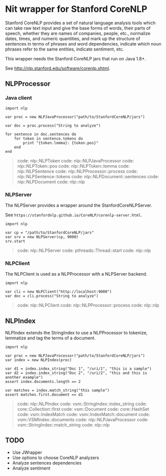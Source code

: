 # Nit wrapper for Stanford CoreNLP

Stanford CoreNLP provides a set of natural language analysis tools which can take
raw text input and give the base forms of words, their parts of speech, whether
they are names of companies, people, etc., normalize dates, times, and numeric
quantities, and mark up the structure of sentences in terms of phrases and word
dependencies, indicate which noun phrases refer to the same entities, indicate
sentiment, etc.

This wrapper needs the Stanford CoreNLP jars that run on Java 1.8+.

See http://nlp.stanford.edu/software/corenlp.shtml.

## NLPProcessor

### Java client

~~~nit
import nlp

var proc = new NLPJavaProcessor("path/to/StanfordCoreNLP/jars")

var doc = proc.process("String to analyze")

for sentence in doc.sentences do
	for token in sentence.tokens do
		print "{token.lemma}: {token.pos}"
	end
end
~~~

> code: nlp::NLPToken
> code: nlp::NLPJavaProcessor
> code: nlp::NLPToken::pos
> code: nlp::NLPToken::lemma
> code: nlp::NLPSentence
> code: nlp::NLPProcessor::process
> code: nlp::NLPSentence::tokens
> code: nlp::NLPDocument::sentences
> code: nlp::NLPDocument
> code: nlp::nlp

### NLPServer

The NLPServer provides a wrapper around the StanfordCoreNLPServer.

See `https://stanfordnlp.github.io/CoreNLP/corenlp-server.html`.

~~~nit
import nlp

var cp = "/path/to/StanfordCoreNLP/jars"
var srv = new NLPServer(cp, 9000)
srv.start
~~~

> code: nlp::NLPServer
> code: pthreads::Thread::start
> code: nlp::nlp

### NLPClient

The NLPClient is used as a NLPProcessor with a NLPServer backend.

~~~nit
import nlp

var cli = new NLPClient("http://localhost:9000")
var doc = cli.process("String to analyze")
~~~

> code: nlp::NLPClient
> code: nlp::NLPProcessor::process
> code: nlp::nlp

## NLPIndex

NLPIndex extends the StringIndex to use a NLPProcessor to tokenize, lemmatize and
tag the terms of a document.

~~~nit
import nlp

var proc = new NLPJavaProcessor("path/to/StanfordCoreNLP/jars")
var index = new NLPIndex(proc)

var d1 = index.index_string("Doc 1", "/uri/1", "this is a sample")
var d2 = index.index_string("Doc 2", "/uri/2", "this and this is another example")
assert index.documents.length == 2

var matches = index.match_string("this sample")
assert matches.first.document == d1
~~~

> code: nlp::NLPIndex
> code: vsm::StringIndex::index_string
> code: core::Collection::first
> code: vsm::Document
> code: core::HashSet
> code: vsm::IndexMatch
> code: vsm::IndexMatch::document
> code: vsm::VSMIndex::documents
> code: nlp::NLPJavaProcessor
> code: vsm::StringIndex::match_string
> code: nlp::nlp

## TODO

* Use JWrapper
* Use options to choose CoreNLP analyzers
* Analyze sentences dependencies
* Analyze sentiment

